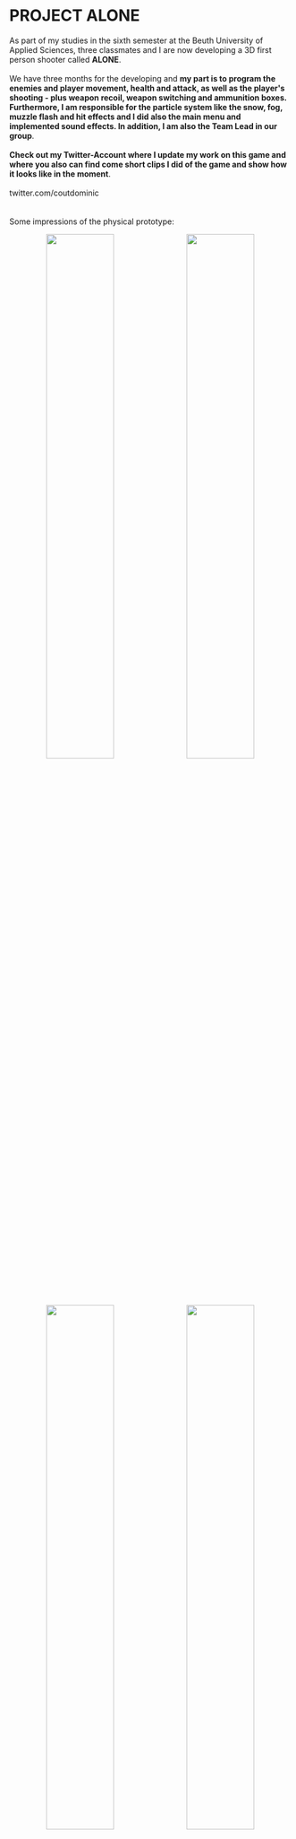 # PROJECT ALONE

As part of my studies in the sixth semester at the Beuth University of Applied Sciences, three classmates and I are now developing a 3D first person shooter called <strong>ALONE</strong>.
<br/><br/>
We have three months for the developing and <strong>my part is to program the enemies and player movement, health and attack, as well as the player's shooting - plus weapon recoil, weapon switching and ammunition boxes. Furthermore, I am responsible for the particle system like the snow, fog, muzzle flash and hit effects and I did also the main menu and implemented sound effects. In addition, I am also the Team Lead in our group</strong>.
<br/><br/>
<strong>Check out my Twitter-Account where I update my work on this game and where you also can find come short clips I did of the game and show how it looks like in the moment</strong>.
<br/><br/>
twitter.com/coutdominic
<br/><br/><br/>
Some impressions of the physical prototype:
<p align="center">
    <img src="./docs/physical_prototype/prototyp_flaeche_unbeklebt.JPG"  width="49%" height="49%">
    <img src="./docs/physical_prototype/prototyp_flaeche_geklebt1.JPG"  width="49%" height="49%">
    <img src="./docs/physical_prototype/prototyp_baum2_ohne_farbe.JPG"  width="49%" height="49%">
    <img src="./docs/physical_prototype/prototyp_anmalen.JPG"  width="49%" height="49%">
    <img src="./docs/physical_prototype/prototyp_bemalen1.jpeg"  width="49%" height="49%">
    <img src="./docs/physical_prototype/prototyp_bemalen2.jpeg"  width="49%" height="49%">
    <img src="./docs/physical_prototype/prototyp_bemalen3.jpeg"  width="49%" height="49%">
    <img src="./docs/physical_prototype/prototyp_bemalen4.jpeg"  width="49%" height="49%">
    <img src="./docs/physical_prototype/prototyp_fertig.jpeg"  width="49%" height="49%">
    <img src="./docs/physical_prototype/prototyp_player1.jpeg"  width="49%" height="49%">
    <img src="./docs/physical_prototype/prototyp_munitionsbox_aufsammeln.jpeg"  width="49%" height="49%">
    <img src="./docs/physical_prototype/prototyp_mehrere_gegner_tot.jpeg"  width="49%" height="49%">
    <img src="./docs/physical_prototype/prototyp_bruecke2.jpeg"  width="49%" height="49%">
    <img src="./docs/physical_prototype/prototyp_endboss1.jpeg"  width="49%" height="49%">
</p>
<br/><br/>
Some impressions of the digital prototype:
<p align="center">
    <img src="./docs/digital_prototype/first_ideas.png"  width="49%" height="49%">
    <img src="./docs/digital_prototype/first_ideas2.png"  width="49%" height="49%">
    <img src="./docs/digital_prototype/zombie_attacking1.png"  width="49%" height="49%">
    <img src="./docs/digital_prototype/zombie_attacking2.png"  width="49%" height="49%">
    <img src="./docs/digital_prototype/Zombie_Horde1.png"  width="49%" height="49%">
    <img src="./docs/digital_prototype/Zombie_Horde2.png"  width="49%" height="49%">
    <img src="./docs/digital_prototype/tutorial.png"  width="49%" height="49%">
    <img src="./docs/digital_prototype/moving_wall.png"  width="49%" height="49%">
    <img src="./docs/digital_prototype/prototyp_fertig.jpeg"  width="49%" height="49%">
    <img src="./docs/digital_prototype/prototyp_player1.jpeg"  width="49%" height="49%">
    <img src="./docs/digital_prototype/prototyp_munitionsbox_aufsammeln.jpeg"  width="49%" height="49%">
    <img src="./docs/digital_prototype/prototyp_mehrere_gegner_tot.jpeg"  width="49%" height="49%">
    <img src="./docs/digital_prototype/prototyp_bruecke2.jpeg"  width="49%" height="49%">
    <img src="./docs/digital_prototype/prototyp_endboss1.jpeg"  width="49%" height="49%">
</p>
